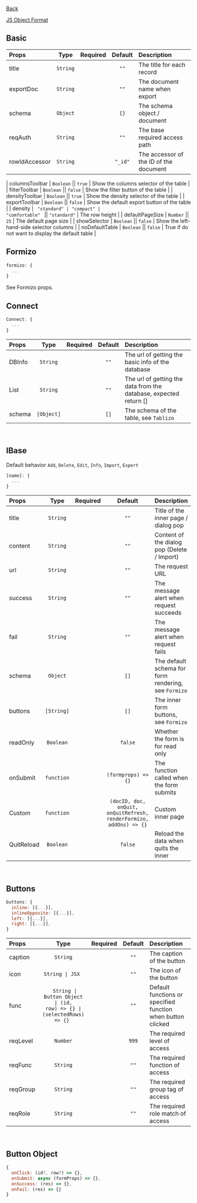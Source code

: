 [Back](../README.md)

[JS Object Format](./base-format.md)
<br/>

## **Basic**
| Props | Type | Required | Default | Description |
| :---|:---:|:---:|:---:|:---|
| title | `String` || `""` | The title for each record |
| exportDoc | `String` || `""` | The document name when export |
| schema | `Object` || `{}` | The schema object / document |
| reqAuth | `String` || `""` | The base required access path |
| rowIdAccessor | `String` || `"_id"` | The accessor of the ID of the document |

| columnsToolbar | `Boolean` || `true` | Show the columns selector of the table |
| filterToolbar | `Boolean` || `false` | Show the filter button of the table |
| densityToolbar | `Boolean` || `true` | Show the density selector of the table |
| exportToolbar | `Boolean` || `false` | Show the default export button of the table |
| density | <code> "standard" &#124; "compact" &#124; "comfortable" </code> || `"standard"` | The row height |
| defaultPageSize | `Number` || `25` | The default page size |
| showSelector | `Boolean` || `false` | Show the left-hand-side selector columns |
| noDefaultTable | `Boolean` || `false` | True if do not want to display the default table |
<br/>

## **Formizo**
```jsx
formizo: {
  ...
}
```
See Formizo props.

## **Connect**
```jsx
Connect: {
  ...
}
```
| Props | Type | Required | Default | Description |
| :---|:---:|:---:|:---:|:---|
| DBInfo | `String` || `""` | The url of getting the basic info of the database |
| List | `String` || `""` | The url of getting the data from the database, expected return [] |
| schema | `[Object]` || `[]` | The schema of the table, see `Tablizo` |
<br/>

## **IBase**
Default behavior `Add`, `Delete`, `Edit`, `Info`, `Import`, `Export`
```jsx
[name]: {
  ...
}
```
| Props | Type | Required | Default | Description |
| :---|:---:|:---:|:---:|:---|
| title | `String` || `""` | Title of the inner page / dialog pop |
| content | `String` || `""` | Content of the dialog pop (Delete / Import) |
| url | `String` || `""` | The request URL |
| success | `String` || `""` | The message alert when request succeeds |
| fail | `String` || `""` | The message alert when request fails |
| schema | `Object` || `[]` | The default schema for form rendering, see `Formizo` |
| buttons | `[String]` || `[]` | The inner form buttons, see `Formizo` |
| readOnly | `Boolean` || `false` | Whether the form is for read only |
| onSubmit | `function` || `(formprops) => {}` | The function called when the form submits |
| Custom | `function` || `(docID, doc, onQuit, onQuitRefresh, renderFormizo, addOns) => {}` | Custom inner page |
| QuitReload | `Boolean` || `false` | Reload the data when quits the inner |
<br/>

## **Buttons**
```jsx
buttons: {
  inline: [{...}],
  inlineOpposite: [{...}],
  left: [{...}],
  right: [{...}],
}
```
| Props | Type | Required | Default | Description |
| :---|:---:|:---:|:---:|:---|
| caption | `String` || `""` | The caption of the button |
| icon | <code>String &#124; JSX </code> || `""` | The icon of the button |
| func | <code> String &#124; Button Object &#124; (id, row) => {}  &#124; (selectedRows) => {} </code> || `""` | Default functions or specified function when button clicked |
| reqLevel | `Number` || `999` | The required level of access |
| reqFunc | `String` || `""` | The required function of access |
| reqGroup |  `String` || `""` | The required group tag of access |
| reqRole | `String` || `""` | The required role match of access |
<br/>

## **Button Object**
```jsx
{
  onClick: (id?, row?) => {},
  onSubmit: async (formProps) => {},
  onSuccess: (res) => {},
  onFail: (res) => {}
}
```
<br/>